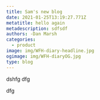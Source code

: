 ```yaml
---
title: Sam's new blog
date: 2021-01-25T13:19:27.771Z
metatitle: hello again
metadescription: sdfsdf
authors: -Dan Marsh
categories:
  - product
image: img/WFH-diary-headline.jpg
ogimage: img/WFH-diaryOG.jpg
type: blog
---
```

dshfg dfg

dfg
